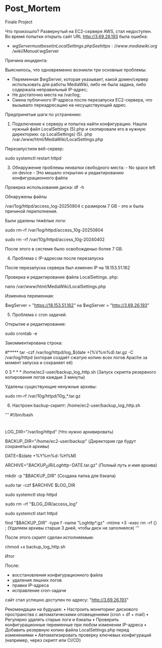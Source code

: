 # Post_Mortem
Finale Project 

Что произошло?
Развернутый на ЕС2-сервере AWS, стал недоступен. Во время попытки открыть сайт URL http://3.69.26.193 была ошибка:
- $wgServer must be set in LocalSettings.php See https://www.mediawiki.org/wiki/Manual:$wgServer

Причина инцидента:

Выяснилось, что одновременно возникли три основные проблемы:
- Переменная $wgServer, которая указывает, какой домен/сервер использовать для работы MediaWiki, либо не была задана,
либо содержала неправильный IP-адрес;
- Не достаточно места на /var/log;
- Смена публичного IP-адреса после перезапуска ЕС2-сервера, что вызывало переадресацию на несуществующий адрес.

Предпринятые шаги по устранению:

  1.	Подключение к серверу и попытка найти конфигурацию. Нашли нужный файл LocalSettings (5).php и скопировали его в нужную директорию: 
  cp LocalSettings) \(5\). php /var./www/html/MediaWiki/LocalSettings.php

  Перезапустили веб-сервер:
  
  sudo systemctl restart httpd
  
  3.	Обнаружение проблемы нехватки свободного места: - No space left on device - Это мешало открытию и редактированию конфигурационного файла
  
  Проверка использования диска: df -h 
  
  Обнаружены файлы
  
  /var/1og/httpd/access_log-20250804 с размером 7 GB - это и была причиной переполнения.
  
  Были удалены тяжёлые логи:
  
  sudo rm-rf /var/1og/httpd/access_10g-20250804
  
  sudo rm -rf /var/10g/httpd/access_10g-20240402
  
  После этого в системе было освобожденыо более 7 GB.
  
  4. Проблема с IP-адресом после перезапуска
  
  После перезапуска сервера был изменен IP на 18.153.51.162
  
  Проверка и редактирование файла LocalSettings. php:
  
  nano /var/www/html/MediaWiki/LocalSettings.php
  
  Изменена переменная:
  
  $wgServer = "https://18.153.51.162" на $wgServer = "http://3.69.26.193"
  
  5. Проблема с cron задачей.
  
  Открытие и редактирование:
  
  sudo crontab -e
  
  Закомментирована строка:
  
  #***** tar -czf /var/log/httpd/log_$(date +(%V\%m\%d).tar.gz -C /var/log/httpd (которая создаёт сжатую копию всех логов Apache за момент запуска и сохраняет её)
  
  0 3 * * * /home/ec2-user/backup_log_http.sh (Запуск скрипта резервного копирования логов каждые 3 минуты)
  
  Удалены существующие ненужные архивы:
  
  sudo rm-rf /var/10g/httpd/10g_*.tar.gz
  
  6. Настроен backup-скрипт: /home/ec2-user/backup_log_http.sh

''' #!/bin/bash

#

LOG_DIR="/var/log/httpd" (Что нужно архивировать)

BACKUP_DIR="/home/ec2-user/backup" (Директория где будут сохраняться архивы)

DATE=$(date +%Y%m%d-%H%M) 

ARCHIVE="$BACKUP_DIR/Loghttp-$DATE.tar.gz" (Полный путь и имя архива)

mkdir -p "$BACKUP_DIR" (Создана папка для бэкапа)

sudo tar -czf $ARCHIVE $LOG_DIR 

sudo systemctl stop httpd

sudo rm -rf "$LOG_DIR/access_log"

sudo systemctl start httpd

find "$BACKUP_DIR" -type f -name "Loghttp*.gz" -mtime +3 -exec rm -rf {} \; (Удаляем архивы старше 3 дней, чтобы диск не заполнялся) '''

После этого скрипт сделан исполняемым:

chmod +x backup_log_http.sh

Итог

После:
- восстановления конфигурационного файла
- удаления лишних логов
- правки IP-адреса
- исправление cron-задачи

сайт стал успешно доступен по адресу: "http://3.69.26.193"


Рекомендации на будущее:
•	Настроить мониторинг дискового пространства с автоматическими оповещениями (cron + df + mail)
•	Регулярно удалять старые логи и бэкапы
•	Проверить конфигурационные переменные при любом изменении IP-адреса
•	Добавить резервную копию файла LocalSettings.php перед изменениями
•	Автоматизировать проверку ключевых конфигураций (например, через скрипт или CI/CD)
